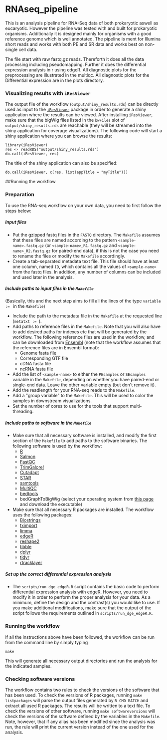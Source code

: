 # RNAseq_pipeline

This is an analysis pipeline for RNA-Seq data of both prokaryotic aswell as eucaryotic.
However the pipeline was tested with and built for prokaryotic organisms.
Additionally it is designed mainly for organisms with a good reference genome which is well annotated.
The pipeline is ment for Illumina short reads and works with both PE and SR data and works best on non-single cell data.

The file start with raw fastq.gz reads.
Thereforth it does all the data processing including pseudomapping.
Further it does the differential expression analysis in r using edgeR.
All diagnostic plots for the preprocessing are illustrated in the multiqc.
All diagnostic plots for the Differential expression are in the plots directory.

### Visualizing results with `iResViewer`

The output file of the workflow (`output/shiny_results.rds`) can be directly used as input to the [`iResViewer`](https://github.com/csoneson/iResViewer) package in order to generate a shiny application where the results can be viewed. After installing `iResViewer`, make sure that the bigWig files listed in the `bwFiles` slot of `output/shiny_results.rds` are reachable (they will be streamed into the shiny application for coverage visualizations). The following code will start a shiny application where you can browse the results:

```
library(iResViewer)
res <- readRDS("output/shiny_results.rds")
do.call(iResViewer, res)
```

The title of the shiny application can also be specified:

```
do.call(iResViewer, c(res, list(appTitle = "myTitle")))
```

##Running the workflow

### Preparation
To use the RNA-seq workflow on your own data, you need to first follow the steps below:

##### Input files

- Put the gzipped fastq files in the `FASTQ` directory. The `Makefile` assumes that these files are named according to the pattern `<sample-name>.fastq.gz` (or `<sample-name>_R1.fastq.gz` and `<sample-name>_R2.fastq.gz` for paired-end data), if this is not the case you need to rename the files or modify the `Makefile` accordingly.
-  Create a tab-separated metadata text file. This file should have at least one column, named `ID`, which contains all the values of `<sample-name>` from the fastq files. In addition, any number of columns can be included and used later in the analysis. 

##### Include paths to input files in the `Makefile`

(Basically, this and the next step aims to fill all the lines of the type `variable := ` in the `Makefile`)

- Include the path to the metadata file in the `Makefile` at the requested line (`metatxt := `).
- Add paths to reference files in the `Makefile`. Note that you will also have to add desired paths for indexes etc that will be generated by the workflow. The following reference files are used in the workflow, and can be downloaded from [Ensembl](https://www.ensembl.org/info/data/ftp/index.html) (note that the workflow assumes that the reference files are in Ensembl format):
	- Genome fasta file
	- Corresponding GTF file
	- cDNA fasta file
	- ncRNA fasta file
-  Add the list of `<sample-name>` to either the `PEsamples` or `SEsamples` variable in the `Makefile`, depending on whether you have paired-end or single-end data. Leave the other variable empty (but don't remove it).
-  Add the readlength for your RNA-seq reads to the `Makefile`.
-  Add a "group variable" to the `Makefile`. This will be used to color the samples in downstream visualizations.
-  Set the number of cores to use for the tools that support multi-threading.

##### Include paths to software in the `Makefile`

- Make sure that all necessary software is installed, and modify the first section of the `Makefile` to add paths to the software binaries. The following software is used by the workflow:
	- [R](https://www.r-project.org/)
	- [Salmon](https://combine-lab.github.io/salmon/)
	- [FastQC](https://www.bioinformatics.babraham.ac.uk/projects/fastqc/)
	- [TrimGalore!](https://www.bioinformatics.babraham.ac.uk/projects/trim_galore/)
	- [Cutadapt](http://cutadapt.readthedocs.io/en/stable/guide.html)
	- [STAR](https://github.com/alexdobin/STAR)
	- [samtools](http://www.htslib.org/)
	- [MultiQC](http://multiqc.info/)
	- [bedtools](http://bedtools.readthedocs.io/en/latest/)
	- bedGraphToBigWig (select your operating system from [this page](http://hgdownload.soe.ucsc.edu/admin/exe/) and download the executable)
- Make sure that all necessary R packages are installed. The workflow uses the following packages:
	- [Biostrings](https://bioconductor.org/packages/release/bioc/html/Biostrings.html)
	- [tximport](http://bioconductor.org/packages/release/bioc/html/tximport.html)
	- [limma](http://bioconductor.org/packages/release/bioc/html/limma.html)
	- [edgeR](https://bioconductor.org/packages/release/bioc/html/edgeR.html)
	- [reshape2](https://cran.r-project.org/web/packages/reshape2/index.html)
	- [tibble](https://cran.r-project.org/web/packages/tibble/index.html)
	- [dplyr](https://cran.r-project.org/web/packages/dplyr/index.html)
	- [tidyr](https://cran.r-project.org/web/packages/tidyr/index.html)
	- [rtracklayer](http://bioconductor.org/packages/release/bioc/html/rtracklayer.html)

##### Set up the correct differential expression analysis
- The `scripts/run_dge_edgeR.R` script contains the basic code to perform differential expression analysis with [edgeR](https://bioconductor.org/packages/release/bioc/html/edgeR.html). However, you need to modify it in order to perform the proper analysis for your data. As a minimum, define the design and the contrast(s) you would like to use. If you make additional modifications, make sure that the output of the script follows the requirements outlined in `scripts/run_dge_edgeR.R`. 

### Running the workflow

If all the instructions above have been followed, the workflow can be run from the command line by simply typing 

```make```

This will generate all necessary output directories and run the analysis for the indicated samples. 

### Checking software versions

The workflow contains two rules to check the versions of the software that has been used. To check the versions of R packages, running `make listpackages` will parse the output files generated by `R CMD BATCH` and extract all used R packages. The results will be written to a text file. To check the versions of other software, running `make softwareversions` will check the versions of the software defined by the variables in the `Makefile`. Note, however, that if any alias has been modified since the analysis was run, the rule will print the current version instead of the one used for the analysis. 

